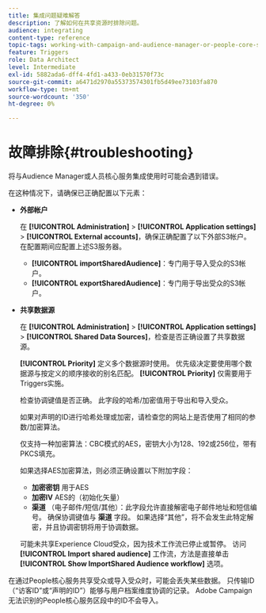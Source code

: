 ```yaml
---
title: 集成问题疑难解答
description: 了解如何在共享资源时排除问题。
audience: integrating
content-type: reference
topic-tags: working-with-campaign-and-audience-manager-or-people-core-service
feature: Triggers
role: Data Architect
level: Intermediate
exl-id: 5882ada6-dff4-4fd1-a433-0eb31570f73c
source-git-commit: a6471d2970a55373574301fb5d49ee73103fa870
workflow-type: tm+mt
source-wordcount: '350'
ht-degree: 0%

---
```


# 故障排除{#troubleshooting}

将与Audience Manager或人员核心服务集成使用时可能会遇到错误。

在这种情况下，请确保已正确配置以下元素：

* **外部帐户**

  在 **[!UICONTROL Administration]** > **[!UICONTROL Application settings]** > **[!UICONTROL External accounts]**，确保正确配置了以下外部S3帐户。 在配置期间应配置上述S3服务器。

   * **[!UICONTROL importSharedAudience]**：专门用于导入受众的S3帐户。
   * **[!UICONTROL exportSharedAudience]**：专门用于导出受众的S3帐户。

* **共享数据源**

  在 **[!UICONTROL Administration]** > **[!UICONTROL Application settings]** > **[!UICONTROL Shared Data Sources]**，检查是否正确设置了共享数据源。

  **[!UICONTROL Priority]** 定义多个数据源时使用。 优先级决定要使用哪个数据源与按定义的顺序接收的别名匹配。 **[!UICONTROL Priority]** 仅需要用于Triggers实施。

  检查协调键值是否正确。 此字段的哈希/加密值用于导出和导入受众。

  如果对声明的ID进行哈希处理或加密，请检查您的网站上是否使用了相同的参数/加密算法。

  仅支持一种加密算法：CBC模式的AES，密钥大小为128、192或256位，带有PKCS填充。

  如果选择AES加密算法，则必须正确设置以下附加字段：

   * **加密密钥** 用于AES
   * **加密IV** AES的（初始化矢量）
   * **渠道** （电子邮件/短信/其他）：此字段允许直接解密电子邮件地址和短信编号。 确保协调键值与 **渠道** 字段。 如果选择“其他”，将不会发生此特定解密，并且协调密钥将用于协调数据。

  可能未共享Experience Cloud受众，因为技术工作流已停止或暂停。 访问 **[!UICONTROL Import shared audience]** 工作流，方法是直接单击 **[!UICONTROL Show ImportShared Audience workflow]** 选项。

在通过People核心服务共享受众或导入受众时，可能会丢失某些数据。 只传输ID（“访客ID”或“声明的ID”）能够与用户档案维度协调的记录。 Adobe Campaign无法识别的People核心服务区段中的ID不会导入。
